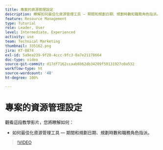 ```yaml
---
title: 專案的資源管理設定
description: 瞭解如何最佳化資源管理工具 — 期間和規劃日期、規劃時數和職務角色指派。
feature: Resource Management
type: Tutorial
role: Leader, User
level: Intermediate, Experienced
activity: use
team: Technical Marketing
thumbnail: 335162.png
jira: KT-8874
exl-id: 5a9ea239-9f20-4ccc-9fc3-8a7e21178664
doc-type: video
source-git-commit: d17df7162ccaab6b62db34209f50131927c0a532
workflow-type: ht
source-wordcount: '48'
ht-degree: 100%

---
```


# 專案的資源管理設定

觀看這段教學影片，您將瞭解如何：

* 如何最佳化資源管理工具 — 期間和規劃日期、規劃時數和職務角色指派。

>[!VIDEO](https://video.tv.adobe.com/v/335162/?quality=12&learn=on&enablevpops)
